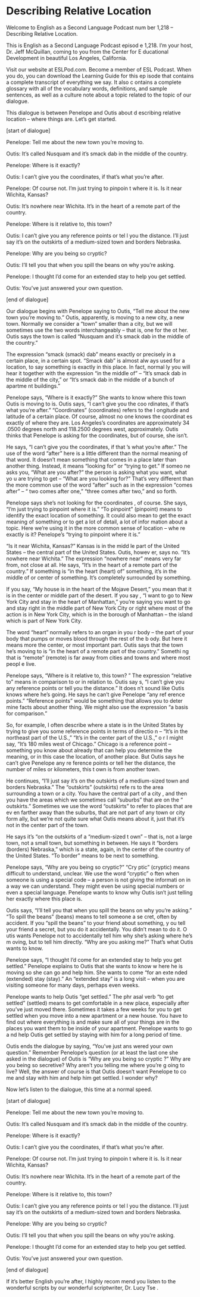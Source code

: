 # Describing Relative Location

Welcome to English as a Second Language Podcast num ber 1,218 – Describing Relative Location.

This is English as a Second Language Podcast episod e 1,218. I’m your host, Dr. Jeff McQuillan, coming to you from the Center for E ducational Development in beautiful Los Angeles, California.

Visit our website at ESLPod.com. Become a member of  ESL Podcast. When you do, you can download the Learning Guide for this ep isode that contains a complete transcript of everything we say. It also c ontains a complete glossary with all of the vocabulary words, definitions, and sample sentences, as well as a culture note about a topic related to the topic of our dialogue.

This dialogue is between Penelope and Outis about d escribing relative location – where things are. Let’s get started.

[start of dialogue]

Penelope: Tell me about the new town you’re moving to.

Outis: It’s called Nusquam and it’s smack dab in the middle of the country.

Penelope: Where is it exactly?

Outis: I can’t give you the coordinates, if that’s what you’re after.

Penelope: Of course not. I’m just trying to pinpoin t where it is. Is it near Wichita, Kansas?

Outis: It’s nowhere near Wichita. It’s in the heart  of a remote part of the country.

Penelope: Where is it relative to, this town?

Outis: I can’t give you any reference points or tel l you the distance. I’ll just say it’s on the outskirts of a medium-sized town and borders  Nebraska.

Penelope: Why are you being so cryptic?

Outis: I’ll tell you that when you spill the beans on why you’re asking.

Penelope: I thought I’d come for an extended stay to help you get settled.

Outis: You’ve just answered your own question.

[end of dialogue]

Our dialogue begins with Penelope saying to Outis, “Tell me about the new town you’re moving to.” Outis, apparently, is moving to a new city, a new town. Normally we consider a “town” smaller than a city, but we will sometimes use the two words interchangeably – that is, one for the ot her. Outis says the town is called “Nusquam and it’s smack dab in the middle of  the country.”

The expression “smack (smack) dab” means exactly or  precisely in a certain place, in a certain spot. “Smack dab” is almost alw ays used for a location, to say something is exactly in this place. In fact, normal ly you will hear it together with the expression “in the middle of” – “It’s smack dab  in the middle of the city,” or “It’s smack dab in the middle of a bunch of apartme nt buildings.”

Penelope says, “Where is it exactly?” She wants to know where this town Outis is moving to is. Outis says, “I can’t give you the coo rdinates, if that’s what you’re after.” “Coordinates” (coordinates) refers to the l ongitude and latitude of a certain place. Of course, almost no one knows the coordinat es exactly of where they are. Los Angeles’s coordinates are approximately 34 .0500 degrees north and 118.2500 degrees west, approximately. Outis thinks that Penelope is asking for the coordinates, but of course, she isn’t.

He says, “I can’t give you the coordinates, if that ’s what you’re after.” The use of the word “after” here is a little different than the normal meaning of that word. It doesn’t mean something that comes in a place later than another thing. Instead, it means “looking for” or “trying to get.” If someo ne asks you, “What are you after?” the person is asking what you want, what yo u are trying to get – “What are you looking for?” That’s very different than the more common use of the word “after” such as in the expression “comes after” – “ two comes after one,” “three comes after two,” and so forth.

Penelope says she’s not looking for the coordinates , of course. She says, “I’m just trying to pinpoint where it is.” “To pinpoint”  (pinpoint) means to identify the exact location of something. It could also mean to get the exact meaning of something or to get a lot of detail, a lot of infor mation about a topic. Here we’re using it in the more common sense of location – whe re exactly is it? Penelope’s “trying to pinpoint where it is.”

“Is it near Wichita, Kansas?” Kansas is in the midd le part of the United States – the central part of the United States. Outis, howev er, says no. “It’s nowhere near Wichita.” The expression “nowhere near” means very far from, not close at all. He says, “It’s in the heart of a remote part of the  country.” If something is “in the heart (heart) of” something, it’s in the middle of or center of something. It’s completely surrounded by something.

If you say, “My house is in the heart of the Mojave  Desert,” you mean that it is in the center or middle part of the desert. If you say , “I want to go to New York City and stay in the heart of Manhattan,” you’re saying you want to go and stay right in the middle part of New York City or right where most of the action is in New York City, which is in the borough of Manhattan – the island which is part of New York City.

The word “heart” normally refers to an organ in you r body – the part of your body that pumps or moves blood through the rest of the b ody. But here it means more the center, or most important part. Outis says that  the town he’s moving to is “in the heart of a remote part of the country.” Somethi ng that is “remote” (remote) is far away from cities and towns and where most peopl e live.

Penelope says, “Where is it relative to, this town? ” The expression “relative to” means in comparison to or in relation to. Outis say s, “I can’t give you any reference points or tell you the distance.” It does n’t sound like Outis knows where he’s going. He says he can’t give Penelope “any ref erence points.” “Reference points” would be something that allows you to deter mine facts about another thing. We might also use the expression “a basis for comparison.”

So, for example, I often describe where a state is in the United States by trying to give you some reference points in terms of directio n – “It’s in the northeast part of the U.S.,” “It’s in the center part of the U.S.,” o r I might say, “It’s 180 miles west of Chicago.” Chicago is a reference point – something you know about already that can help you determine the meaning, or in this case  the location, of another place. But Outis says he can’t give Penelope any re ference points or tell her the distance, the number of miles or kilometers, this t own is from another town.

He continues, “I’ll just say it’s on the outskirts of a medium-sized town and borders Nebraska.” The “outskirts” (outskirts) refe rs to the area surrounding a town or a city. You have the central part of a city , and then you have the areas which we sometimes call “suburbs” that are on the “ outskirts.” Sometimes we use the word “outskirts” to refer to places that are ev en farther away than the suburbs, that are not part of any town or city form ally, but we’re not quite sure what Outis means about it, just that it’s not in the center part of the town.

 He says it’s “on the outskirts of a “medium-sized t own” – that is, not a large town, not a small town, but something in between. He says  it “borders (borders) Nebraska,” which is a state, again, in the center of the country of the United States. “To border” means to be next to something.

Penelope says, “Why are you being so cryptic?” “Cry ptic” (cryptic) means difficult to understand, unclear. We use the word “cryptic” o ften when someone is using a special code – a person is not giving the informati on in a way we can understand. They might even be using special numbers or even a special language. Penelope wants to know why Outis isn’t just telling  her exactly where this place is.

Outis says, “I’ll tell you that when you spill the beans on why you’re asking.” “To spill the beans” (beans) means to tell someone a se cret, often by accident. If you “spill the beans” to your friend about something, y ou tell your friend a secret, but you do it accidentally. You didn’t mean to do it. O utis wants Penelope not to accidentally tell him why she’s asking where he’s m oving, but to tell him directly. “Why are you asking me?” That’s what Outis wants to  know.

Penelope says, “I thought I’d come for an extended stay to help you get settled.” Penelope explains to Outis that she wants to know w here he is moving so she can go and help him. She wants to come “for an exte nded (extended) stay (stay).” An “extended stay” is a long visit – when you are visiting someone for many days, perhaps even weeks.

Penelope wants to help Outis “get settled.” The phr asal verb “to get settled” (settled) means to get comfortable in a new place, especially after you’ve just moved there. Sometimes it takes a few weeks for you  to get settled when you move into a new apartment or a new house. You have to find out where everything is and make sure all of your things are in the places you want them to be inside of your apartment. Penelope wants to go a nd help Outis get settled by staying with him for a long period of time.

Outis ends the dialogue by saying, “You’ve just ans wered your own question.” Remember Penelope’s question (or at least the last one she asked in the dialogue) of Outis is “Why are you being so cryptic ?” Why are you being so secretive? Why aren’t you telling me where you’re g oing to live? Well, the answer of course is that Outis doesn’t want Penelope to co me and stay with him and help him get settled. I wonder why?

Now let’s listen to the dialogue, this time at a normal speed.

 [start of dialogue]

Penelope: Tell me about the new town you’re moving to.

Outis: It’s called Nusquam and it’s smack dab in the middle of the country.

Penelope: Where is it exactly?

Outis: I can’t give you the coordinates, if that’s what you’re after.

Penelope: Of course not. I’m just trying to pinpoin t where it is. Is it near Wichita, Kansas?

Outis: It’s nowhere near Wichita. It’s in the heart  of a remote part of the country.

Penelope: Where is it relative to, this town?

Outis: I can’t give you any reference points or tel l you the distance. I’ll just say it’s on the outskirts of a medium-sized town and borders  Nebraska.

Penelope: Why are you being so cryptic?

Outis: I’ll tell you that when you spill the beans on why you’re asking.

Penelope: I thought I’d come for an extended stay to help you get settled.

Outis: You’ve just answered your own question.

[end of dialogue]

If it’s better English you’re after, I highly recom mend you listen to the wonderful scripts by our wonderful scriptwriter, Dr. Lucy Tse .



